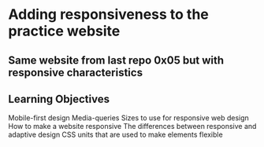 # Adding responsiveness to the practice website

## Same website from last repo 0x05 but with responsive characteristics

## Learning Objectives
Mobile-first design
Media-queries
Sizes to use for responsive web design
How to make a website responsive
The differences between responsive and adaptive design
CSS units that are used to make elements flexible
### 